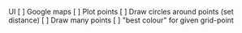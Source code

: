 
UI
[ ] Google maps
[ ] Plot points
[ ] Draw circles around points (set distance)
[ ] Draw many points
[ ] "best colour" for given grid-point